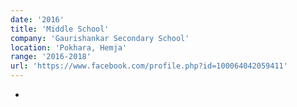 ```yaml
---
date: '2016'
title: 'Middle School'
company: 'Gaurishankar Secondary School'
location: 'Pokhara, Hemja'
range: '2016-2018'
url: 'https://www.facebook.com/profile.php?id=100064042059411'
---
```


-
